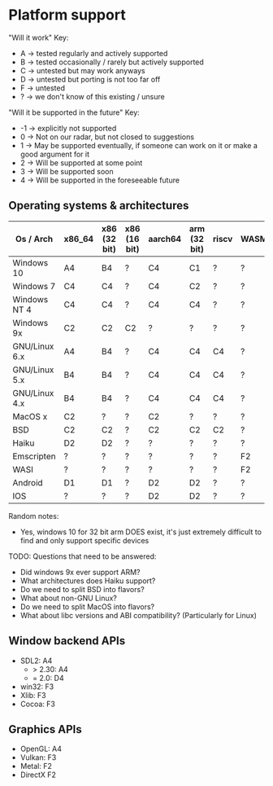 # Platform support

"Will it work" Key:
- A -> tested regularly and actively supported
- B -> tested occasionally / rarely but actively supported
- C -> untested but may work anyways
- D -> untested but porting is not too far off
- F -> untested
- ? -> we don't know of this existing / unsure

"Will it be supported in the future" Key:
- -1 -> explicitly not supported
- 0 -> Not on our radar, but not closed to suggestions
- 1 -> May be supported eventually, if someone can work on it or make a good argument for it
- 2 -> Will be supported at some point
- 3 -> Will be supported soon
- 4 -> Will be supported in the foreseeable future

## Operating systems & architectures

Os / Arch    |x86_64|x86 (32 bit)|x86 (16 bit)|aarch64|arm (32 bit)|riscv|WASM
-------------|------|------------|------------|-------|------------|-----|----
Windows 10   |A4    |B4          |?           |C4     |C1          |?    |?
Windows 7    |C4    |C4          |?           |C4     |C2          |?    |?
Windows NT 4 |C4    |C4          |?           |C4     |C4          |?    |?
Windows 9x   |C2    |C2          |C2          |?      |?           |?    |?
GNU/Linux 6.x|A4    |B4          |?           |C4     |C4          |C4   |?
GNU/Linux 5.x|B4    |B4          |?           |C4     |C4          |C4   |?
GNU/Linux 4.x|B4    |B4          |?           |C4     |C4          |C4   |?
MacOS x      |C2    |?           |?           |C2     |?           |?    |?
BSD          |C2    |C2          |?           |C2     |C2          |C2   |?
Haiku        |D2    |D2          |?           |?      |?           |?    |?
Emscripten   |?     |?           |?           |?      |?           |?    |F2
WASI         |?     |?           |?           |?      |?           |?    |F2
Android      |D1    |D1          |?           |D2     |D2          |?    |?
IOS          |?     |?           |?           |D2     |D2          |?    |?

Random notes:
- Yes, windows 10 for 32 bit arm DOES exist, it's just extremely difficult to find and only support specific devices

TODO: Questions that need to be answered:
- Did windows 9x ever support ARM?
- What architectures does Haiku support?
- Do we need to split BSD into flavors?
- What about non-GNU Linux?
- Do we need to split MacOS into flavors?
- What about libc versions and ABI compatibility? (Particularly for Linux)

## Window backend APIs

- SDL2: A4
    - \> 2.30: A4
    - = 2.0: D4
- win32: F3
- Xlib: F3
- Cocoa: F3

## Graphics APIs

- OpenGL: A4
- Vulkan: F3
- Metal: F2
- DirectX F2
